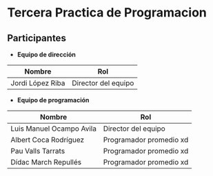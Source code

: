 # Tercera Practica de Programacion

## Participantes
- **Equipo de dirección**

| Nombre | Rol |
| --- | --- |
| Jordi López Riba | Director del equipo |

- **Equipo de programación**

| Nombre | Rol |
| --- | --- |
| Luis Manuel Ocampo Avila | Director del equipo |
| Albert Coca Rodríguez | Programador promedio xd |
| Pau Valls Tarrats | Programador promedio xd |
| Dídac March Repullés | Programador promedio xd |
